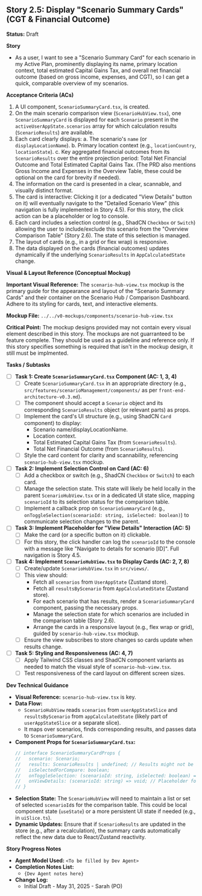 ## Story 2.5: Display "Scenario Summary Cards" (CGT & Financial Outcome)

**Status:** Draft

**Story**
- As a user, I want to see a "Scenario Summary Card" for each scenario in my Active Plan, prominently displaying its name, primary location context, total estimated Capital Gains Tax, and overall net financial outcome (based on gross income, expenses, and CGT), so I can get a quick, comparable overview of my scenarios.

**Acceptance Criteria (ACs)**
1.  A UI component, `ScenarioSummaryCard.tsx`, is created.
2.  On the main scenario comparison view (`ScenarioHubView.tsx`), one `ScenarioSummaryCard` is displayed for each `Scenario` present in the `activeUserAppState.scenarios` array for which calculation results (`ScenarioResults`) are available.
3.  Each card clearly displays:
    a.  The scenario's `name` (or `displayLocationName`).
    b.  Primary location context (e.g., `locationCountry`, `locationState`).
    c.  Key aggregated financial outcomes from its `ScenarioResults` over the entire projection period: Total Net Financial Outcome and Total Estimated Capital Gains Tax. (The PRD also mentions Gross Income and Expenses in the Overview Table, these could be optional on the card for brevity if needed).
4.  The information on the card is presented in a clear, scannable, and visually distinct format.
5.  The card is interactive: Clicking it (or a dedicated "View Details" button on it) will eventually navigate to the "Detailed Scenario View" (this navigation is fully implemented in Story 4.5). For this story, the click action can be a placeholder or log to console.
6.  Each card includes a selection control (e.g., ShadCN `Checkbox` or `Switch`) allowing the user to include/exclude this scenario from the "Overview Comparison Table" (Story 2.6). The state of this selection is managed.
7.  The layout of cards (e.g., in a grid or flex wrap) is responsive.
8.  The data displayed on the cards (financial outcomes) updates dynamically if the underlying `ScenarioResults` in `AppCalculatedState` change.

**Visual & Layout Reference (Conceptual Mockup)**

**Important Visual Reference:** The `scenario-hub-view.tsx` mockup is the primary guide for the appearance and layout of the "Scenario Summary Cards" and their container on the Scenario Hub / Comparison Dashboard. Adhere to its styling for cards, text, and interactive elements.

**Mockup File:** `../../v0-mockups/components/scenario-hub-view.tsx`

**Critical Point:** The mockup designs provided may not contain every visual element described in this story. The mockups are not guarranteed to be feature complete. They should be used as a guideline and reference only. If this story specifies something is required that isn't in the mockup design, it still must be implmented.

**Tasks / Subtasks**
- [ ] **Task 1: Create `ScenarioSummaryCard.tsx` Component (AC: 1, 3, 4)**
    - [ ] Create `ScenarioSummaryCard.tsx` in an appropriate directory (e.g., `src/features/scenarioManagement/components/` as per `front-end-architecture-v0.3.md`).
    - [ ] The component should accept a `Scenario` object and its corresponding `ScenarioResults` object (or relevant parts) as props.
    - [ ] Implement the card's UI structure (e.g., using ShadCN `Card` component) to display:
        - Scenario name/displayLocationName.
        - Location context.
        - Total Estimated Capital Gains Tax (from `ScenarioResults`).
        - Total Net Financial Outcome (from `ScenarioResults`).
    - [ ] Style the card content for clarity and scannability, referencing `scenario-hub-view.tsx` mockup.
- [ ] **Task 2: Implement Selection Control on Card (AC: 6)**
    - [ ] Add a checkbox or switch (e.g., ShadCN `Checkbox` or `Switch`) to each card.
    - [ ] Manage the selection state. This state will likely be held locally in the parent `ScenarioHubView.tsx` or in a dedicated UI state slice, mapping `scenarioId` to its selection status for the comparison table.
    - [ ] Implement a callback prop on `ScenarioSummaryCard` (e.g., `onToggleSelection(scenarioId: string, isSelected: boolean)`) to communicate selection changes to the parent.
- [ ] **Task 3: Implement Placeholder for "View Details" Interaction (AC: 5)**
    - [ ] Make the card (or a specific button on it) clickable.
    - [ ] For this story, the click handler can log the `scenarioId` to the console with a message like "Navigate to details for scenario [ID]". Full navigation is Story 4.5.
- [ ] **Task 4: Implement `ScenarioHubView.tsx` to Display Cards (AC: 2, 7, 8)**
    - [ ] Create/update `ScenarioHubView.tsx` in `src/views/`.
    - [ ] This view should:
        - Fetch all `scenarios` from `UserAppState` (Zustand store).
        - Fetch all `resultsByScenario` from `AppCalculatedState` (Zustand store).
        - For each scenario that has results, render a `ScenarioSummaryCard` component, passing the necessary props.
        - Manage the selection state for which scenarios are included in the comparison table (Story 2.6).
        - Arrange the cards in a responsive layout (e.g., flex wrap or grid), guided by `scenario-hub-view.tsx` mockup.
    - [ ] Ensure the view subscribes to store changes so cards update when results change.
- [ ] **Task 5: Styling and Responsiveness (AC: 4, 7)**
    - [ ] Apply Tailwind CSS classes and ShadCN component variants as needed to match the visual style of `scenario-hub-view.tsx`.
    - [ ] Test responsiveness of the card layout on different screen sizes.

**Dev Technical Guidance**
-   **Visual Reference:** `scenario-hub-view.tsx` is key.
-   **Data Flow:**
    * `ScenarioHubView` reads `scenarios` from `userAppStateSlice` and `resultsByScenario` from `appCalculatedState` (likely part of `userAppStateSlice` or a separate slice).
    * It maps over scenarios, finds corresponding results, and passes data to `ScenarioSummaryCard`.
-   **Component Props for `ScenarioSummaryCard.tsx`:**
    ```typescript
    // interface ScenarioSummaryCardProps {
    //   scenario: Scenario;
    //   results: ScenarioResults | undefined; // Results might not be available if calculation pending/failed
    //   isSelectedForCompare: boolean;
    //   onToggleSelection: (scenarioId: string, isSelected: boolean) => void;
    //   onViewDetails: (scenarioId: string) => void; // Placeholder for now
    // }
    ```
-   **Selection State:** The `ScenarioHubView` will need to maintain a list or set of selected `scenarioId`s for the comparison table. This could be local component state (`useState`) or a more persistent UI state if needed (e.g., in `uiSlice.ts`).
-   **Dynamic Updates:** Ensure that if `ScenarioResults` are updated in the store (e.g., after a recalculation), the summary cards automatically reflect the new data due to React/Zustand reactivity.

**Story Progress Notes**
* **Agent Model Used:** `<To be filled by Dev Agent>`
* **Completion Notes List:**
    * `{Dev Agent notes here}`
* **Change Log:**
    * Initial Draft - May 31, 2025 - Sarah (PO)

